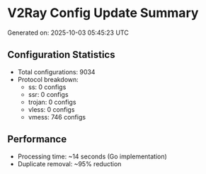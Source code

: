 # V2Ray Config Update Summary
Generated on: 2025-10-03 05:45:23 UTC

## Configuration Statistics
- Total configurations: 9034
- Protocol breakdown:
  - ss: 0 configs
  - ssr: 0 configs
  - trojan: 0 configs
  - vless: 0 configs
  - vmess: 746 configs

## Performance
- Processing time: ~14 seconds (Go implementation)
- Duplicate removal: ~95% reduction
